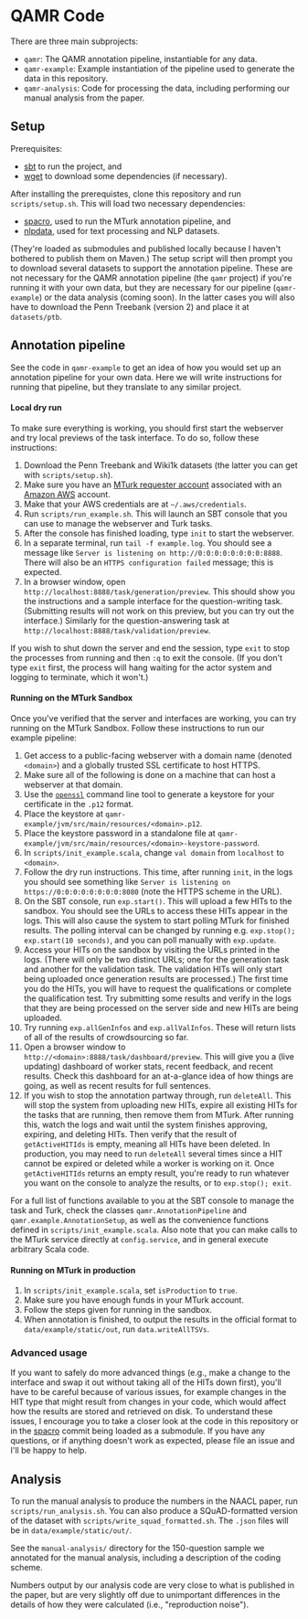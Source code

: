 # QAMR Code

There are three main subprojects:

 * `qamr`: The QAMR annotation pipeline, instantiable for any data.
 * `qamr-example`: Example instantiation of the pipeline used to generate the data in this repository.
 * `qamr-analysis`: Code for processing the data, including performing our manual analysis from the paper.

## Setup

Prerequisites:

 * [sbt](http://www.scala-sbt.org/) to run the project, and
 * [wget](https://www.gnu.org/software/wget/) to download some dependencies (if necessary).

After installing the prerequistes, clone this repository and run `scripts/setup.sh`.
This will load two necessary dependencies:

  * [spacro](https://github.com/julianmichael/spacro), used to run the MTurk annotation pipeline, and
  * [nlpdata](https://github.com/julianmichael/nlpdata), used for text processing and NLP datasets.

(They're loaded as submodules and published locally because I haven't bothered to publish them on Maven.)
The setup script will then prompt you to download several datasets to support the annotation pipeline.
These are not necessary for the QAMR annotation pipeline (the `qamr` project) if you're running it with your own data,
but they are necessary for our pipeline (`qamr-example`) or the data analysis (coming soon).
In the latter cases you will also have to download the Penn Treebank (version 2) and place it at `datasets/ptb`.

## Annotation pipeline

See the code in `qamr-example` to get an idea of how you would set up an annotation pipeline for your own data.
Here we will write instructions for running that pipeline, but they translate to any similar project.

#### Local dry run

To make sure everything is working, you should first start the webserver and try local previews of the task interface.
To do so, follow these instructions:

 1. Download the Penn Treebank and Wiki1k datasets (the latter you can get with `scripts/setup.sh`).
 2. Make sure you have an [MTurk requester account](https://requester.mturk.com/) associated with an [Amazon AWS](https://aws.amazon.com/) account.
 3. Make that your AWS credentials are at `~/.aws/credentials`.
 4. Run `scripts/run_example.sh`.
    This will launch an SBT console that you can use to manage the webserver and Turk tasks.
 5. After the console has finished loading, type `init` to start the webserver.
 6. In a separate terminal, run `tail -f example.log`.
    You should see a message like `Server is listening on http://0:0:0:0:0:0:0:0:8888`.
    There will also be an `HTTPS configuration failed` message; this is expected.
 7. In a browser window, open `http://localhost:8888/task/generation/preview`.
    This should show you the instructions and a sample interface for the question-writing task.
    (Submitting results will not work on this preview, but you can try out the interface.)
    Similarly for the question-answering task at `http://localhost:8888/task/validation/preview`.
    
If you wish to shut down the server and end the session, type `exit` to stop the processes from running and then `:q` to exit the console.
(If you don't type `exit` first, the process will hang waiting for the actor system and logging to terminate, which it won't.)

#### Running on the MTurk Sandbox

Once you've verified that the server and interfaces are working, you can try running on the MTurk Sandbox.
Follow these instructions to run our example pipeline:

 1. Get access to a public-facing webserver with a domain name (denoted `<domain>`) and a globally trusted SSL certificate to host HTTPS.
 2. Make sure all of the following is done on a machine that can host a webserver at that domain.
 3. Use the [`openssl`](https://www.openssl.org/docs/man1.0.2/apps/openssl.html) command line tool to generate a keystore for your certificate in the `.p12` format.
 4. Place the keystore at `qamr-example/jvm/src/main/resources/<domain>.p12`.
 5. Place the keystore password in a standalone file at `qamr-example/jvm/src/main/resources/<domain>-keystore-password`.
 6. In `scripts/init_example.scala`, change `val domain` from `localhost` to `<domain>`.
 7. Follow the dry run instructions. This time, after running `init`, in the logs you should see
    something like `Server is listening on https://0:0:0:0:0:0:0:0:8080` (note the HTTPS scheme in the URL).
 8. On the SBT console, run `exp.start()`. This will upload a few HITs to the sandbox.
    You should see the URLs to access these HITs appear in the logs.
    This will also cause the system to start polling MTurk for finished results.
    The polling interval can be changed by running e.g. `exp.stop(); exp.start(10 seconds)`,
    and you can poll manually with `exp.update`.
 9. Access your HITs on the sandbox by visiting the URLs printed in the logs.
    (There will only be two distinct URLs; one for the generation task and another for the validation task.
    The validation HITs will only start being uploaded once generation results are processed.)
    The first time you do the HITs, you will have to request the qualifications or complete the qualification test.
    Try submitting some results and verify in the logs that they are being processed on the server side and new HITs are being uploaded.
 10. Try running `exp.allGenInfos` and `exp.allValInfos`.
     These will return lists of all of the results of crowdsourcing so far.
 11. Open a browser window to `http://<domain>:8888/task/dashboard/preview`.
     This will give you a (live updating) dashboard of worker stats, recent feedback, and recent results.
     Check this dashboard for an at-a-glance idea of how things are going,
     as well as recent results for full sentences.
 12. If you wish to stop the annotation partway through, run `deleteAll`.
     This will stop the system from uploading new HITs, expire all existing HITs for the tasks that are running, then remove them from MTurk.
     After running this, watch the logs and wait until the system finishes approving, expiring, and deleting HITs.
     Then verify that the result of `getActiveHITIds` is empty, meaning all HITs have been deleted.
     In production, you may need to run `deleteAll` several times since a HIT cannot be expired or deleted while a worker is working on it.
     Once `getActiveHITIds` returns an empty result, you're ready to run whatever you want on the console to analyze the results,
     or to `exp.stop(); exit`.

For a full list of functions available to you at the SBT console to manage the task and Turk,
check the classes `qamr.AnnotationPipeline` and `qamr.example.AnnotationSetup`, as well as the convenience functions
defined in `scripts/init_example.scala`.
Also note that you can make calls to the MTurk service directly at `config.service`,
and in general execute arbitrary Scala code.

#### Running on MTurk in production

 1. In `scripts/init_example.scala`, set `isProduction` to `true`.
 2. Make sure you have enough funds in your MTurk account.
 3. Follow the steps given for running in the sandbox.
 4. When annotation is finished, to output the results in the official format
    to `data/example/static/out`, run `data.writeAllTSVs`.
 
### Advanced usage

If you want to safely do more advanced things (e.g., make a change to the interface and swap it out without taking all of the HITs down first),
you'll have to be careful because of various issues, for example changes in the HIT type that might result from changes in your code,
which would affect how the results are stored and retrieved on disk.
To understand these issues, I encourage you to take a closer look at the code in this repository or
in the [spacro](https://github.com/julianmichael/spacro) commit being loaded as a submodule.
If you have any questions, or if anything doesn't work as expected, please file an issue and I'll be happy to help.

## Analysis

To run the manual analysis to produce the numbers in the NAACL paper, run `scripts/run_analysis.sh`.
You can also produce a SQuAD-formatted version of the dataset with `scripts/write_squad_formatted.sh`.
The `.json` files will be in `data/example/static/out/`.

See the `manual-analysis/` directory for the 150-question sample we annotated for the manual analysis,
including a description of the coding scheme.

Numbers output by our analysis code are very close to what is published in the paper, but are very
slightly off due to unimportant differences in the details of how they were calculated (i.e.,
"reproduction noise").
